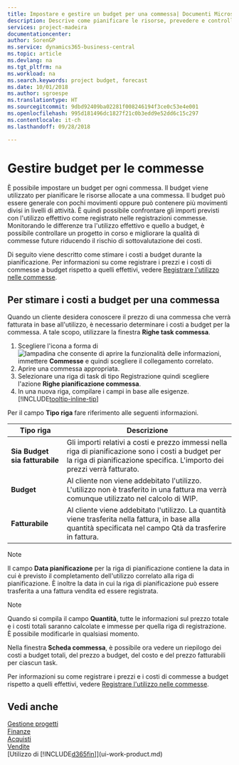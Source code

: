 ```yaml
---
title: Impostare e gestire un budget per una commessa| Documenti Microsoft
description: Descrive come pianificare le risorse, prevedere e controllare i costi di un progetto impostando un budget per ciascuna commessa.
services: project-madeira
documentationcenter: 
author: SorenGP
ms.service: dynamics365-business-central
ms.topic: article
ms.devlang: na
ms.tgt_pltfrm: na
ms.workload: na
ms.search.keywords: project budget, forecast
ms.date: 10/01/2018
ms.author: sgroespe
ms.translationtype: HT
ms.sourcegitcommit: 9dbd92409ba02281f008246194f3ce0c53e4e001
ms.openlocfilehash: 995d181496dc1827f21c0b3edd9e52dd6c15c297
ms.contentlocale: it-ch
ms.lasthandoff: 09/28/2018

---
```

# <a name="manage-job-budgets"></a>Gestire budget per le commesse
È possibile impostare un budget per ogni commessa. Il budget viene utilizzato per pianificare le risorse allocate a una commessa. Il budget può essere generale con pochi movimenti oppure può contenere più movimenti divisi in livelli di attività. È quindi possibile confrontare gli importi previsti con l'utilizzo effettivo come registrato nelle registrazioni commesse. Monitorando le differenze tra l'utilizzo effettivo e quello a budget, è possibile controllare un progetto in corso e migliorare la qualità di commesse future riducendo il rischio di sottovalutazione dei costi.

Di seguito viene descritto come stimare i costi a budget durante la pianificazione. Per informazioni su come registrare i prezzi e i costi di commesse a budget rispetto a quelli effettivi, vedere [Registrare l'utilizzo nelle commesse](projects-how-record-job-usage.md).  

## <a name="JobBudgetCosts"></a> Per stimare i costi a budget per una commessa
Quando un cliente desidera conoscere il prezzo di una commessa che verrà fatturata in base all'utilizzo, è necessario determinare i costi a budget per la commessa. A tale scopo, utilizzare la finestra **Righe task commessa**.

1. Scegliere l'icona a forma di ![lampadina che consente di aprire la funzionalità delle informazioni](media/ui-search/search_small.png "Informazioni sull'operazione che si desidera eseguire"), immettere **Commesse** e quindi scegliere il collegamento correlato.  
2. Aprire una commessa appropriata.
3. Selezionare una riga di task di tipo Registrazione quindi scegliere l'azione **Righe pianificazione commessa**.
4. In una nuova riga, compilare i campi in base alle esigenze. [!INCLUDE[tooltip-inline-tip](includes/tooltip-inline-tip_md.md)]   

Per il campo **Tipo riga** fare riferimento alle seguenti informazioni.  

| Tipo riga | Descrizione |
| --- | --- |
| **Sia Budget sia fatturabile** |Gli importi relativi a costi e prezzo immessi nella riga di pianificazione sono i costi a budget per la riga di pianificazione specifica. L'importo dei prezzi verrà fatturato. |
| **Budget** |Al cliente non viene addebitato l'utilizzo. L'utilizzo non è trasferito in una fattura ma verrà comunque utilizzato nel calcolo di WIP. |
| **Fatturabile** |Al cliente viene addebitato l'utilizzo. La quantità viene trasferita nella fattura, in base alla quantità specificata nel campo Qtà da trasferire in fattura. |

> [!NOTE]  
>   Il campo **Data pianificazione** per la riga di pianificazione contiene la data in cui è previsto il completamento dell'utilizzo correlato alla riga di pianificazione. È inoltre la data in cui la riga di pianificazione può essere trasferita a una fattura vendita ed essere registrata.  

> [!NOTE]  
>   Quando si compila il campo **Quantità**, tutte le informazioni sul prezzo totale e i costi totali saranno calcolate e immesse per quella riga di registrazione. È possibile modificarle in qualsiasi momento.

Nella finestra **Scheda commessa**, è possibile ora vedere un riepilogo dei costi a budget totali, del prezzo a budget, del costo e del prezzo fatturabili per ciascun task.

Per informazioni su come registrare i prezzi e i costi di commesse a budget rispetto a quelli effettivi, vedere [Registrare l'utilizzo nelle commesse](projects-how-record-job-usage.md).

## <a name="see-also"></a>Vedi anche
[Gestione progetti](projects-manage-projects.md)  
[Finanze](finance.md)  
[Acquisti](purchasing-manage-purchasing.md)         
[Vendite](sales-manage-sales.md)      
[Utilizzo di [!INCLUDE[d365fin](includes/d365fin_md.md)]](ui-work-product.md)  

